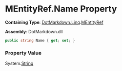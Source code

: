 # MEntityRef\.Name Property

**Containing Type**: [DotMarkdown.Linq](../../README.md)\.[MEntityRef](../README.md)

**Assembly**: DotMarkdown\.dll

```csharp
public string Name { get; set; }
```

### Property Value

System\.[String](https://docs.microsoft.com/en-us/dotnet/api/system.string)


